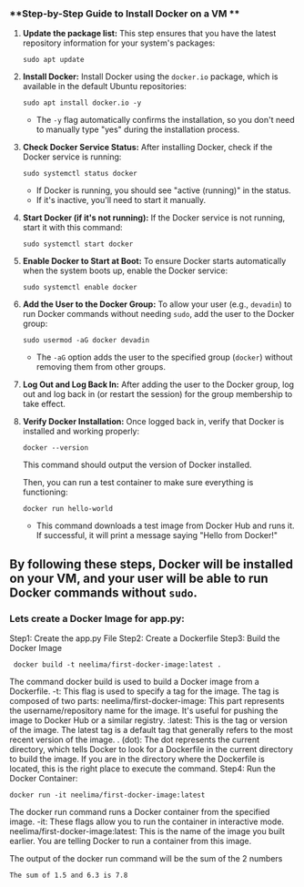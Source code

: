 
### **Step-by-Step Guide to Install Docker on a VM **

1. **Update the package list:**
   This step ensures that you have the latest repository information for your system's packages:
   ```
   sudo apt update
   ```

2. **Install Docker:**
   Install Docker using the `docker.io` package, which is available in the default Ubuntu repositories:
   ```
   sudo apt install docker.io -y
   ```
   - The `-y` flag automatically confirms the installation, so you don't need to manually type "yes" during the installation process.

3. **Check Docker Service Status:**
   After installing Docker, check if the Docker service is running:
   ```
   sudo systemctl status docker
   ```
   - If Docker is running, you should see "active (running)" in the status.
   - If it's inactive, you'll need to start it manually.

4. **Start Docker (if it's not running):**
   If the Docker service is not running, start it with this command:
   ```
   sudo systemctl start docker
   ```

5. **Enable Docker to Start at Boot:**
   To ensure Docker starts automatically when the system boots up, enable the Docker service:
   ```
   sudo systemctl enable docker
   ```

6. **Add the User to the Docker Group:**
   To allow your user (e.g., `devadin`) to run Docker commands without needing `sudo`, add the user to the Docker group:
   ```
   sudo usermod -aG docker devadin
   ```
   - The `-aG` option adds the user to the specified group (`docker`) without removing them from other groups.

7. **Log Out and Log Back In:**
   After adding the user to the Docker group, log out and log back in (or restart the session) for the group membership to take effect.

8. **Verify Docker Installation:**
   Once logged back in, verify that Docker is installed and working properly:
   ```
   docker --version
   ```
   This command should output the version of Docker installed.

   Then, you can run a test container to make sure everything is functioning:
   ```
   docker run hello-world
   ```
   - This command downloads a test image from Docker Hub and runs it. If successful, it will print a message saying "Hello from Docker!"

By following these steps, Docker will be installed on your VM, and your user will be able to run Docker commands without `sudo`.
----------------------------------

### Lets create a Docker Image for app.py:

Step1: Create the app.py File
Step2: Create a Dockerfile
Step3: Build the Docker Image

 ```
  docker build -t neelima/first-docker-image:latest .
   ```
The command docker build is used to build a Docker image from a Dockerfile.
-t: This flag is used to specify a tag for the image. The tag is composed of two parts:
neelima/first-docker-image: This part represents the username/repository name for the image. It's useful for pushing the image to Docker Hub or a similar registry.
:latest: This is the tag or version of the image. The latest tag is a default tag that generally refers to the most recent version of the image.
. (dot): The dot represents the current directory, which tells Docker to look for a Dockerfile in the current directory to build the image. If you are in the directory where the Dockerfile is located, this is the right place to execute the command.
Step4: Run the Docker Container:
```
docker run -it neelima/first-docker-image:latest
 ```

The docker run command runs a Docker container from the specified image.
-it: These flags allow you to run the container in interactive mode.
neelima/first-docker-image:latest: This is the name of the image you built earlier. You are telling Docker to run a container from this image.

The output of the docker run command will be the sum of the 2 numbers
``` The output 
The sum of 1.5 and 6.3 is 7.8
```






